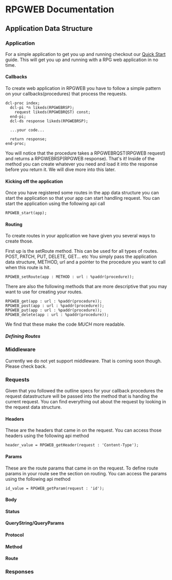 # RPGWEB Documentation

## Application Data Structure

### Application
For a simple application to get you up and running checkout our [Quick Start](QuickStart.md) guide. This will get you up and running with a RPG web application in no time.

#### Callbacks
To create web application in RPGWEB you have to follow a simple pattern on your callbacks(procedures) that process the requests. 

```
dcl-proc index;
  dcl-pi *n likeds(RPGWEBRSP);
    request likeds(RPGWEBRQST) const;
  end-pi;
  dcl-ds response likeds(RPGWEBRSP);
  
  ...your code...
  
  return response;
end-proc;
```
You will notice that the procedure takes a RPGWEBRQST(RPGWEB request) and returns a RPGWEBRSP(RPGWEB response). That's it! Inside of the method you can create whatever you need and load it into the response before you return it. We will dive more into this later.

#### Kicking off the application
Once you have registered some routes in the app data structure you can start the application so that your app can start handling request. You can start the application using the following api call

```
RPGWEB_start(app);
```



#### Routing
To create routes in your application we have given you several ways to create those. 

First up is the setRoute method. This can be used for all types of routes. POST, PATCH, PUT, DELETE, GET... etc You simply pass the application data structure, METHOD, url and a pointer to the procedure you want to call when this route is hit. 

```
RPGWEB_setRoute(app : METHOD : url : %paddr(procedure));
```

There are also the following methods that are more descriptive that you may want to use for creating your routes.

```
RPGWEB_get(app : url : %paddr(procedure));
RPGWEB_post(app : url : %paddr(procedure));
RPGWEB_put(app : url : %paddr(procedure));
RPGWEB_delete(app : url : %paddr(procedure));
```

We find that these make the code _MUCH_ more readable.

##### Defining Routes


### Middleware
Currently we do not yet support middleware. That is coming soon though. Please check back.





### Requests
Given that you followed the outline specs for your callback procedures the request datastructure will be passed into the method that is handing the current request. You can find everything out about the request by looking in the request data structure. 

#### Headers
These are the headers that came in on the request. You can access those headers using the following api method

```
header_value = RPGWEB_getHeader(request : 'Content-Type');
```


#### Params
These are the route params that came in on the request. To define route params in your route see the section on routing. You can access the params using the following api method

```
id_value = RPGWEB_getParam(request : 'id');
```


#### Body

#### Status

#### QueryString/QueryParams

#### Protocol

#### Method

#### Route


### Responses